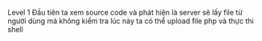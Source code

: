 Level 1
Đầu tiên ta xem source code và phát hiện là server sẽ lấy file từ người dùng mà không kiểm tra lúc này ta có thể upload file php và thực thi shell
